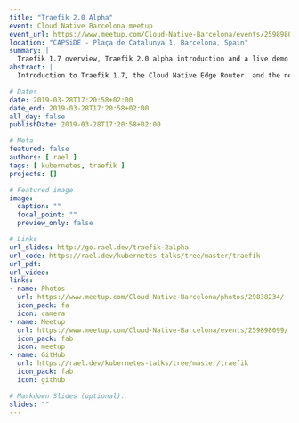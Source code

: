 ```yaml
---
title: "Traefik 2.0 Alpha"
event: Cloud Native Barcelona meetup
event_url: https://www.meetup.com/Cloud-Native-Barcelona/events/259898099/
location: "CAPSiDE - Plaça de Catalunya 1, Barcelona, Spain"
summary: |
  Traefik 1.7 overview, Traefik 2.0 alpha introduction and a live demo using both versions.
abstract: |
  Introduction to Traefik 1.7, the Cloud Native Edge Router, and the new features comming in Traefik 2.0.

# Dates
date: 2019-03-28T17:20:58+02:00
date_end: 2019-03-28T17:20:58+02:00
all_day: false
publishDate: 2019-03-28T17:20:58+02:00

# Meta
featured: false
authors: [ rael ]
tags: [ kubernetes, traefik ]
projects: []

# Featured image
image:
  caption: ""
  focal_point: ""
  preview_only: false

# Links
url_slides: http://go.rael.dev/traefik-2alpha
url_code: https://rael.dev/kubernetes-talks/tree/master/traefik
url_pdf:
url_video:
links:
- name: Photos
  url: https://www.meetup.com/Cloud-Native-Barcelona/photos/29838234/
  icon_pack: fa
  icon: camera
- name: Meetup
  url: https://www.meetup.com/Cloud-Native-Barcelona/events/259898099/
  icon_pack: fab
  icon: meetup
- name: GitHub
  url: https://rael.dev/kubernetes-talks/tree/master/traefik
  icon_pack: fab
  icon: github

# Markdown Slides (optional).
slides: ""
---
```

